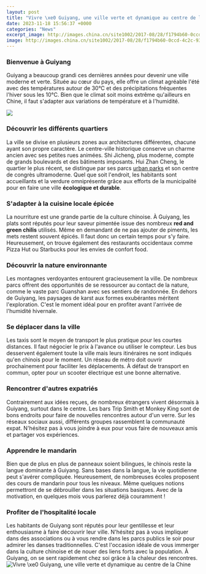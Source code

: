 ```yaml
---
layout: post
title: "Vivre \xe0 Guiyang, une ville verte et dynamique au centre de la Chine"
date: 2023-11-18 15:56:37 +0000
categories: "News"
excerpt_image: http://images.china.cn/site1002/2017-08/28/f1794b60-0ccd-4c2c-9308-58017b1c9531.jpg
image: http://images.china.cn/site1002/2017-08/28/f1794b60-0ccd-4c2c-9308-58017b1c9531.jpg
---
```


### Bienvenue à Guiyang
Guiyang a beaucoup grandi ces dernières années pour devenir une ville moderne et verte. Située au cœur du pays, elle offre un climat agréable l'été avec des températures autour de 30°C et des précipitations fréquentes l'hiver sous les 10°C. Bien que le climat soit moins extrême qu'ailleurs en Chine, il faut s'adapter aux variations de température et à l'humidité. 

![](https://www.alibabuy.com/photos/library/1500/15246.jpg)
### Découvrir les différents quartiers  
La ville se divise en plusieurs zones aux architectures différentes, chacune ayant son propre caractère. Le centre-ville historique conserve un charme ancien avec ses petites rues animées. Shi Jicheng, plus moderne, compte de grands boulevards et des bâtiments imposants. Hui Zhan Cheng, le quartier le plus récent, se distingue par ses parcs [urban parks](https://thetopnews.github.io/Is-Port-Forwarding-Safe-for-a-Minecraft-Server/) et son centre de congrès ultramoderne. Quel que soit l'endroit, les habitants sont accueillants et la verdure omniprésente grâce aux efforts de la municipalité pour en faire une ville **écologique et durable**.
### S'adapter à la cuisine locale épicée
La nourriture est une grande partie de la culture chinoise. À Guiyang, les plats sont réputés pour leur saveur pimentée issue des nombreux **red and green chilis** utilisés. Même en demandant de ne pas ajouter de piments, les mets restent souvent épicés. Il faut donc un certain temps pour s'y faire. Heureusement, on trouve également des restaurants occidentaux comme Pizza Hut ou Starbucks pour les envies de confort food.  
### Découvrir la nature environnante
Les montagnes verdoyantes entourent gracieusement la ville. De nombreux parcs offrent des opportunités de se ressourcer au contact de la nature, comme le vaste parc Guanshan avec ses sentiers de randonnée. En dehors de Guiyang, les paysages de karst aux formes exubérantes méritent l'exploration. C'est le moment idéal pour en profiter avant l'arrivée de l'humidité hivernale.
### Se déplacer dans la ville  
Les taxis sont le moyen de transport le plus pratique pour les courtes distances. Il faut négocier le prix à l'avance ou utiliser le compteur. Les bus desservent également toute la ville mais leurs itinéraires ne sont indiqués qu'en chinois pour le moment. Un réseau de métro doit ouvrir prochainement pour faciliter les déplacements. À défaut de transport en commun, opter pour un scooter électrique est une bonne alternative.
### Rencontrer d'autres expatriés
Contrairement aux idées reçues, de nombreux étrangers vivent désormais à Guiyang, surtout dans le centre. Les bars Trip Smith et Monkey King sont de bons endroits pour faire de nouvelles rencontres autour d'un verre. Sur les réseaux sociaux aussi, différents groupes rassemblent la communauté expat. N'hésitez pas à vous joindre à eux pour vous faire de nouveaux amis et partager vos expériences.      
### Apprendre le mandarin
Bien que de plus en plus de panneaux soient bilingues, le chinois reste la langue dominante à Guiyang. Sans bases dans la langue, la vie quotidienne peut s'avérer compliquée. Heureusement, de nombreuses écoles proposent des cours de mandarin pour tous les niveaux. Même quelques notions permettront de se débrouiller dans les situations basiques. Avec de la motivation, en quelques mois vous parlerez déjà couramment ! 
### Profiter de l'hospitalité locale
Les habitants de Guiyang sont réputés pour leur gentillesse et leur enthousiasme à faire découvrir leur ville. N'hésitez pas à vous impliquer dans des associations ou à vous rendre dans les parcs publics le soir pour admirer les danses traditionnelles. C'est l'occasion idéale de vous immerger dans la culture chinoise et de nouer des liens forts avec la population. À Guiyang, on se sent rapidement chez soi grâce à la chaleur des rencontres.
![Vivre \xe0 Guiyang, une ville verte et dynamique au centre de la Chine](http://images.china.cn/site1002/2017-08/28/f1794b60-0ccd-4c2c-9308-58017b1c9531.jpg)